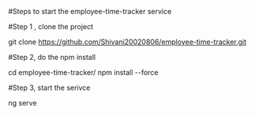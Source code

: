 #Steps to start the employee-time-tracker service

#Step 1 , clone the project

git clone https://github.com/Shivani20020806/employee-time-tracker.git

#Step 2, do the npm install

cd employee-time-tracker/
npm install --force

#Step 3, start the serivce

ng serve
